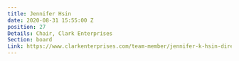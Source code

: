 ```yaml
---
title: Jennifer Hsin
date: 2020-08-31 15:55:00 Z
position: 27
Details: Chair, Clark Enterprises
Section: board
Link: https://www.clarkenterprises.com/team-member/jennifer-k-hsin-director-chief-financial-officer/
---
```


